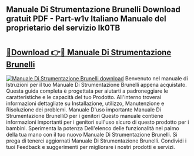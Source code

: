 ## Manuale Di Strumentazione Brunelli Download gratuit PDF - Part-w1v Italiano Manuale del proprietario del servizio Ik0TB

# <h2><a href="http://df9ci11.blite.top/?on=Manuale+Di+Strumentazione+Brunelli">🔗Download 👉🔴 Manuale Di Strumentazione Brunelli</a></h2>

[![Manuale Di Strumentazione Brunelli download](https://i.imgur.com/lujVjoI.png)](http://df9ci11.blite.top/?on=Manuale+Di+Strumentazione+Brunelli)
Benvenuto nel manuale di Istruzioni per il tuo Manuale Di Strumentazione Brunelli appena acquistato. Questa guida completa è progettata per aiutarti a padroneggiare le caratteristiche e le capacità del tuo Prodotto. All'interno troverai informazioni dettagliate su Installazione, utilizzo, Manutenzione e Risoluzione dei problemi. Manuale D'uso importante Manuale Di Strumentazione BrunelliD per i genitori Questo manuale contiene informazioni importanti per i genitori sull'uso sicuro di questo prodotto per i bambini. Sperimenta la potenza Dell'elenco delle funzionalità nel palmo della tua mano con il tuo nuovo Manuale Di Strumentazione Brunelli. Si prega di tenerci aggiornati Manuale Di Strumentazione Brunelli. Condividi i tuoi Feedback e suggerimenti per migliorare i nostri prodotti e servizi.

